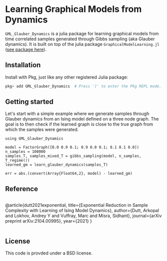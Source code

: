# Learning Graphical Models from Dynamics

``GML_Glauber_Dynamics`` is a julia package for learning graphical models from time correlated samples generated through Gibbs sampling (aka Glauber dynamics). It is built on top of the julia package ``GraphicalModelLearning.jl`` ([see package here](https://github.com/lanl-ansi/GraphicalModelLearning.jl)).

## Installation

Install with Pkg, just like any other registered Julia package:

```jl
pkg> add GML_Glauber_Dynamics  # Press ']' to enter the Pkg REPL mode.
```

## Getting started

Let's start with a simple example where we generate samples through Glauber dynamics from an Ising model defined on a three node graph. The goal is to then check if the learned graph is close to the true graph from which the samples were generated.

```
using GML_Glauber_Dynamics

model = FactorGraph([0.0 0.9 0.1; 0.9 0.0 0.1; 0.1 0.1 0.0])
n_samples = 100000
samples_T, samples_mixed_T = gibbs_sampling(model, n_samples, T_regime())
learned_gm = learn_glauber_dynamics(samples_T)

err = abs.(convert(Array{Float64,2}, model) - learned_gm)
```

## Reference
```
```
@article{dutt2021exponential,
  title={Exponential Reduction in Sample Complexity with Learning of Ising Model Dynamics},
  author={Dutt, Arkopal and Lokhov, Andrey Y and Vuffray, Marc and Misra, Sidhant},
  journal={arXiv preprint arXiv:2104.00995},
  year={2021}
}
```
```
## License

This code is provded under a BSD license.
